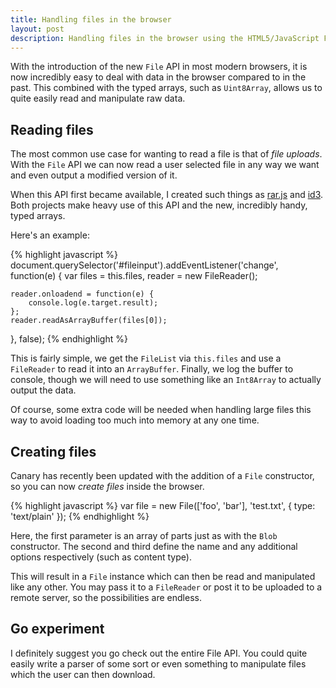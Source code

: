 ```yaml
---
title: Handling files in the browser
layout: post
description: Handling files in the browser using the HTML5/JavaScript File API constructors
---
```


With the introduction of the new `File` API in most modern browsers, it is now incredibly easy to deal with data in the browser compared to in the past. This combined with the typed arrays, such as `Uint8Array`, allows us to quite easily read and manipulate raw data.

## Reading files

The most common use case for wanting to read a file is that of *file uploads*. With the `File` API we can now read a user selected file in any way we want and even output a modified version of it.

When this API first became available, I created such things as [rar.js](http://github.com/43081j/rar.js) and [id3](http://github.com/43081j/id3). Both projects make heavy use of this API and the new, incredibly handy, typed arrays.

Here's an example:

{% highlight javascript %}
document.querySelector('#fileinput').addEventListener('change', function(e) {
	var files = this.files,
	    reader = new FileReader();

	reader.onloadend = function(e) {
		console.log(e.target.result);
	};
	reader.readAsArrayBuffer(files[0]);
}, false);
{% endhighlight %}

This is fairly simple, we get the `FileList` via `this.files` and use a `FileReader` to read it into an `ArrayBuffer`. Finally, we log the buffer to console, though we will need to use something like an `Int8Array` to actually output the data.

Of course, some extra code will be needed when handling large files this way to avoid loading too much into memory at any one time.

## Creating files

Canary has recently been updated with the addition of a `File` constructor, so you can now *create files* inside the browser.

{% highlight javascript %}
var file = new File(['foo', 'bar'], 'test.txt', { type: 'text/plain' });
{% endhighlight %}

Here, the first parameter is an array of parts just as with the `Blob` constructor. The second and third define the name and any additional options respectively (such as content type).

This will result in a `File` instance which can then be read and manipulated like any other. You may pass it to a `FileReader` or post it to be uploaded to a remote server, so the possibilities are endless.

## Go experiment

I definitely suggest you go check out the entire File API. You could quite easily write a parser of some sort or even something to manipulate files which the user can then download.
